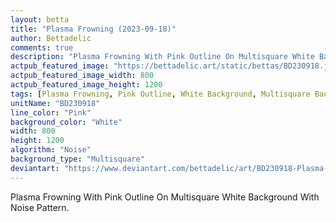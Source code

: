 ```yaml
---
layout: betta
title: "Plasma Frowning (2023-09-18)"
author: Bettadelic
comments: true
description: "Plasma Frowning With Pink Outline On Multisquare White Background With Noise Pattern."
actpub_featured_image: "https://bettadelic.art/static/bettas/BD230918.jpg"
actpub_featured_image_width: 800
actpub_featured_image_height: 1200
tags: [Plasma Frowning, Pink Outline, White Background, Multisquare Background Pattern, Noise Pattern, September 2023]
unitName: "BD230918"
line_color: "Pink"
background_color: "White"
width: 800
height: 1200
algorithm: "Noise"
background_type: "Multisquare"
deviantart: "https://www.deviantart.com/bettadelic/art/BD230918-Plasma-Frowning-2023-09-18-983332661"
---
```


Plasma Frowning With Pink Outline On Multisquare White Background With Noise Pattern.
